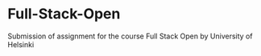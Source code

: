 # Full-Stack-Open
 Submission of assignment for the course Full Stack Open by University of Helsinki

